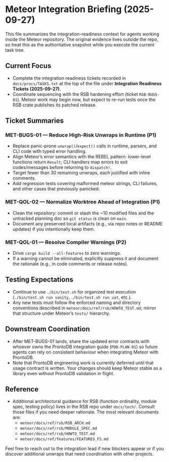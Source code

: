 # Meteor Integration Briefing (2025-09-27)

This file summarizes the integration-readiness context for agents working inside the Meteor repository. The original evidence lives outside the repo, so treat this as the authoritative snapshot while you execute the current task tree.

## Current Focus
- Complete the integration readiness tickets recorded in `docs/procs/TASKS.txt` at the top of the file under **Integration Readiness Tickets (2025-09-27)**.
- Coordinate sequencing with the RSB hardening effort (ticket `RSB-BUGS-01`). Meteor work may begin now, but expect to re-run tests once the RSB crate publishes its patched release.

## Ticket Summaries

### MET-BUGS-01 — Reduce High-Risk Unwraps in Runtime (P1)
- Replace panic-prone `unwrap()`/`expect()` calls in runtime, parsers, and CLI code with typed error handling.
- Align Meteor’s error semantics with the REBEL pattern: lower-level functions return `Result`; CLI handlers map errors to exit codes/messages before returning to `dispatch!`.
- Target fewer than 30 remaining unwraps, each justified with inline comments.
- Add regression tests covering malformed meteor strings, CLI failures, and other cases that previously panicked.

### MET-QOL-02 — Normalize Worktree Ahead of Integration (P1)
- Clean the repository: commit or stash the ~10 modified files and the untracked planning doc so `git status` is clean on `main`.
- Document any preserved local artifacts (e.g., via repo notes or README updates) if you intentionally keep them.

### MET-QOL-01 — Resolve Compiler Warnings (P2)
- Drive `cargo build --all-features` to zero warnings.
- If a warning cannot be eliminated, explicitly suppress it and document the rationale (e.g., in code comments or release notes).

## Testing Expectations
- Continue to use `./bin/test.sh` for organized test execution (`./bin/test.sh run sanity`, `./bin/test.sh run uat`, etc.).
- Any new tests must follow the enforced naming and directory conventions described in `meteor/docs/ref/rsb/HOWTO_TEST.md`; mirror that structure under Meteor’s `tests/` hierarchy.

## Downstream Coordination
- After MET-BUGS-01 lands, share the updated error contracts with whoever owns the ProntoDB integration guide (`PDB-PLAN-01`) so future agents can rely on consistent behaviour when integrating Meteor with ProntoDB.
- Note that ProntoDB engineering work is currently deferred until that usage contract is written. Your changes should keep Meteor stable as a library even without ProntoDB validation in flight.

## Reference
- Additional architectural guidance for RSB (function ordinality, module spec, testing policy) lives in the RSB repo under `docs/tech/`. Consult those files if you need deeper rationale. The most relevant documents are:
  - `meteor/docs/ref/rsb/RSB_ARCH.md`
  - `meteor/docs/ref/rsb/MODULE_SPEC.md`
  - `meteor/docs/ref/rsb/HOWTO_TEST.md`
  - `meteor/docs/ref/features/FEATURES_FS.md`

Feel free to reach out to the integration lead if new blockers appear or if you discover additional unwraps that need coordination with other projects.
